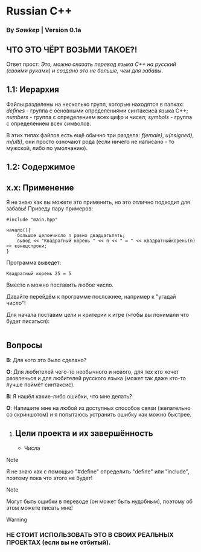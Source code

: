 # Russian C++
### By __*Sowkep*__ | Version 0.1a

## ЧТО ЭТО ЧЁРТ ВОЗЬМИ ТАКОЕ?!
Ответ прост: *Это, можно сказать перевод языка C++ на русский (своими руками) и создано это не больше, чем для забавы*.

## 1.1: Иерархия
Файлы разделены на несколько групп, которые находятся в папках: *defines* - группа с основными определениями синтаксиса языка C++; *numbers* - группа с определением всех цифр и чисел; *symbols* - группа с определением всех символов.

В этих типах файлов есть ещё обычно три раздела: *f(emale)*, *u(nsigned)*, *m(ulti)*, они просто озночают рода (если ничего не написано - то мужской, либо по умолчанию).

## 1.2: Содержимое

## x.x: Применение
Я не знаю как вы можете это применить, но это отлично подходит для забавы!
Приведу пару примеров:
```
#include "main.hpp"

начало(){
	большое целоечисло n равно двадцатьпять;
	вывод << "Квадратный корень " << n << " = " << квадратныйкорень(n) << конецстроки;
}
```
Программа выведет:
```
Квадратный корень 25 = 5
```
Вместо `n` можно поставить любое число.

Давайте перейдём к программе посложнее, например к "угадай число"!

Для начала поставим цели и критерии к игре (чтобы вы понимали что будет писаться):


```
```

## Вопросы
__В__: Для кого это было сделано?

__О__: Для любителей чего-то необычного и нового, для тех кто хочет развлечься и для любителей русского языка (может так даже кто-то лучше поймёт синтаксис).

__В__: Я нашёл какие-либо ошибки, что мне делать?

__О__: Напишите мне на любой из доступных способов связи (желательно со скриншотом) и я попытаюсь устранить ошибку как можно быстрее.

1. ## Цели проекта и их завершённость
	
	- Числа

> [!NOTE]
> Я не знаю как с помощью "#define" определить "define" или "include", поэтому пока что этого не будет!

> [!NOTE]
> Могут быть ошибки в переводе (он может быть нудобным), поэтому об этом можете писать мне!

> [!WARNING]
> ### НЕ СТОИТ ИСПОЛЬЗОВАТЬ ЭТО В СВОИХ РЕАЛЬНЫХ ПРОЕКТАХ (если вы не отбитый).